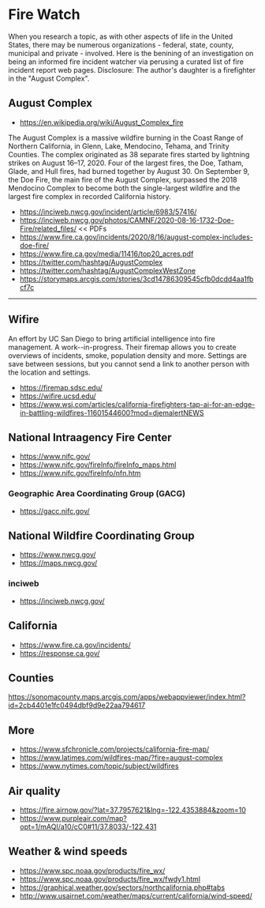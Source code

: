 # Fire Watch

When you research a topic, as with other aspects of life in the United States, there may be numerous organizations - federal, state, county, municipal and private - involved. Here is the benining of an investigation on being an informed fire incident watcher via perusing a curated list of fire incident report web pages. Disclosure: The author's daughter is a firefighter in the "August Complex".


## August Complex

* https://en.wikipedia.org/wiki/August_Complex_fire

The August Complex is a massive wildfire burning in the Coast Range of Northern California, in Glenn, Lake, Mendocino, Tehama, and Trinity Counties. The complex originated as 38 separate fires started by lightning strikes on August 16–17, 2020. Four of the largest fires, the Doe, Tatham, Glade, and Hull fires, had burned together by August 30. On September 9, the Doe Fire, the main fire of the August Complex, surpassed the 2018 Mendocino Complex to become both the single-largest wildfire and the largest fire complex in recorded California history.

* https://inciweb.nwcg.gov/incident/article/6983/57416/
* https://inciweb.nwcg.gov/photos/CAMNF/2020-08-16-1732-Doe-Fire/related_files/ << PDFs
* https://www.fire.ca.gov/incidents/2020/8/16/august-complex-includes-doe-fire/
* https://www.fire.ca.gov/media/11416/top20_acres.pdf
* https://twitter.com/hashtag/AugustComplex
* https://twitter.com/hashtag/AugustComplexWestZone
* https://storymaps.arcgis.com/stories/3cd14786309545cfb0dcdd4aa1fbcf7c

***

## Wifire

An effort by UC San Diego to bring artificial intelligence into fire management. A work--in-progress. Their firemap allows you to create overviews of incidents, smoke, population density and more. Settings are save between sessions, but you cannot send a link to another person with the location and settings. 

* https://firemap.sdsc.edu/
* https://wifire.ucsd.edu/
* https://www.wsj.com/articles/california-firefighters-tap-ai-for-an-edge-in-battling-wildfires-11601544600?mod=djemalertNEWS



## National Intraagency Fire Center

* https://www.nifc.gov/
* https://www.nifc.gov/fireInfo/fireInfo_maps.html
* https://www.nifc.gov/fireInfo/nfn.htm

### Geographic Area Coordinating Group (GACG)

* https://gacc.nifc.gov/

## National Wildfire Coordinating Group

* https://www.nwcg.gov/
* https://maps.nwcg.gov/

### inciweb

* https://inciweb.nwcg.gov/

## California

* https://www.fire.ca.gov/incidents/
* https://response.ca.gov/

## Counties

https://sonomacounty.maps.arcgis.com/apps/webappviewer/index.html?id=2cb4401e1fc0494dbf9d9e22aa794617

## More

* https://www.sfchronicle.com/projects/california-fire-map/
* https://www.latimes.com/wildfires-map/?fire=august-complex
* https://www.nytimes.com/topic/subject/wildfires


## Air quality

* https://fire.airnow.gov/?lat=37.7957621&lng=-122.4353884&zoom=10
* https://www.purpleair.com/map?opt=1/mAQI/a10/cC0#11/37.8033/-122.431



## Weather & wind speeds

* https://www.spc.noaa.gov/products/fire_wx/
* https://www.spc.noaa.gov/products/fire_wx/fwdy1.html
* https://graphical.weather.gov/sectors/northcalifornia.php#tabs
* http://www.usairnet.com/weather/maps/current/california/wind-speed/
